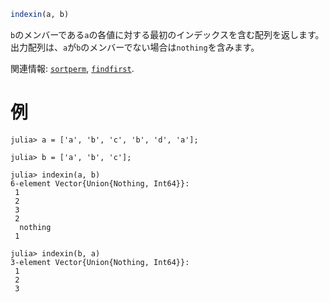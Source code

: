 ```julia
indexin(a, b)
```

`b`のメンバーである`a`の各値に対する最初のインデックスを含む配列を返します。出力配列は、`a`が`b`のメンバーでない場合は`nothing`を含みます。

関連情報: [`sortperm`](@ref), [`findfirst`](@ref).

# 例

```jldoctest
julia> a = ['a', 'b', 'c', 'b', 'd', 'a'];

julia> b = ['a', 'b', 'c'];

julia> indexin(a, b)
6-element Vector{Union{Nothing, Int64}}:
 1
 2
 3
 2
  nothing
 1

julia> indexin(b, a)
3-element Vector{Union{Nothing, Int64}}:
 1
 2
 3
```
